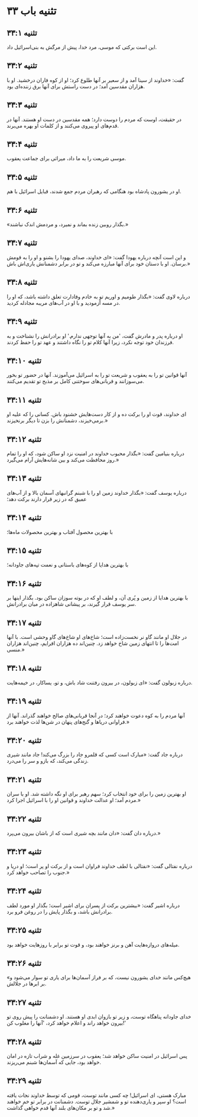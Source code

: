 # تثنیه باب ۳۳

## تثنیه ۳۳:۱
این است برکتی که موسی، مرد خدا، پیش از مرگش به بنی‌اسرائیل داد.

## تثنیه ۳۳:۲
گفت: «خداوند از سینا آمد و از سعیر بر آنها طلوع کرد؛ او از کوه فاران درخشید. او با هزاران مقدسین آمد؛ در دست راستش برای آنها برق زننده‌ای بود.

## تثنیه ۳۳:۳
در حقیقت، اوست که مردم را دوست دارد؛ همه مقدسین در دست او هستند. آنها در قدم‌های او پیروی می‌کنند و از کلمات او بهره می‌برند.

## تثنیه ۳۳:۴
موسی شریعت را به ما داد، میراثی برای جماعت یعقوب.

## تثنیه ۳۳:۵
او در یشورون پادشاه بود هنگامی که رهبران مردم جمع شدند، قبایل اسرائیل با هم.

## تثنیه ۳۳:۶
«بگذار روبین زنده بماند و نمیرد، و مردمش اندک نباشند.»

## تثنیه ۳۳:۷
و این است آنچه درباره یهودا گفت: «ای خداوند، صدای یهودا را بشنو و او را به قومش برسان. او با دستان خود برای آنها مبارزه می‌کند و تو در برابر دشمنانش یاری‌اش باش.»

## تثنیه ۳۳:۸
درباره لاوی گفت: «بگذار طومیم و اوریم تو به خادم وفادارت تعلق داشته باشد، که او را در مسه آزمودید و با او در آب‌های مریبه مجادله کردید.

## تثنیه ۳۳:۹
او درباره پدر و مادرش گفت، 'من به آنها توجهی ندارم.' او برادرانش را نشناخت و به فرزندان خود توجه نکرد، زیرا آنها کلام تو را نگاه داشتند و عهد تو را حفظ کردند.

## تثنیه ۳۳:۱۰
آنها قوانین تو را به یعقوب و شریعت تو را به اسرائیل می‌آموزند. آنها در حضور تو بخور می‌سوزانند و قربانی‌های سوختنی کامل بر مذبح تو تقدیم می‌کنند.

## تثنیه ۳۳:۱۱
ای خداوند، قوت او را برکت ده و از کار دست‌هایش خشنود باش. کسانی را که علیه او برمی‌خیزند، دشمنانش را بزن تا دیگر برنخیزند.»

## تثنیه ۳۳:۱۲
درباره بنیامین گفت: «بگذار محبوب خداوند در امنیت نزد او ساکن شود، که او را تمام روز محافظت می‌کند و بین شانه‌هایش آرام می‌گیرد.»

## تثنیه ۳۳:۱۳
درباره یوسف گفت: «بگذار خداوند زمین او را با شبنم گرانبهای آسمان بالا و از آب‌های عمیق که در زیر قرار دارند برکت دهد؛

## تثنیه ۳۳:۱۴
با بهترین محصول آفتاب و بهترین محصولات ماه‌ها؛

## تثنیه ۳۳:۱۵
با بهترین هدایا از کوه‌های باستانی و نعمت تپه‌های جاودانه؛

## تثنیه ۳۳:۱۶
با بهترین هدایا از زمین و پُری آن، و لطف او که در بوته سوزان ساکن بود. بگذار اینها بر سر یوسف قرار گیرند، بر پیشانی شاهزاده در میان برادرانش.

## تثنیه ۳۳:۱۷
در جلال او مانند گاو نر نخست‌زاده است؛ شاخ‌های او شاخ‌های گاو وحشی است. با آنها امت‌ها را تا انتهای زمین شاخ خواهد زد. چنین‌اند ده هزاران افرایم، چنین‌اند هزاران منسی.»

## تثنیه ۳۳:۱۸
درباره زبولون گفت: «ای زبولون، در بیرون رفتنت شاد باش، و تو، یساکار، در خیمه‌هایت.

## تثنیه ۳۳:۱۹
آنها مردم را به کوه دعوت خواهند کرد؛ در آنجا قربانی‌های صالح خواهند گذراند. آنها از فراوانی دریاها و گنج‌های پنهان در شن‌ها لذت خواهند برد.»

## تثنیه ۳۳:۲۰
درباره جاد گفت: «مبارک است کسی که قلمرو جاد را بزرگ می‌کند! جاد مانند شیری زندگی می‌کند، که بازو و سر را می‌درد.

## تثنیه ۳۳:۲۱
او بهترین زمین را برای خود انتخاب کرد؛ سهم رهبر برای او نگه داشته شد. او با سران مردم آمد؛ او عدالت خداوند و قوانین او را با اسرائیل اجرا کرد.»

## تثنیه ۳۳:۲۲
درباره دان گفت: «دان مانند بچه شیری است که از باشان بیرون می‌پرد.»

## تثنیه ۳۳:۲۳
درباره نفتالی گفت: «نفتالی با لطف خداوند فراوان است و از برکت او پر است؛ او دریا و جنوب را تصاحب خواهد کرد.»

## تثنیه ۳۳:۲۴
درباره اشیر گفت: «بیشترین برکت از پسران برای اشیر است؛ بگذار او مورد لطف برادرانش باشد، و بگذار پایش را در روغن فرو برد.

## تثنیه ۳۳:۲۵
میله‌های دروازه‌هایت آهن و برنز خواهند بود، و قوت تو برابر با روزهایت خواهد بود.

## تثنیه ۳۳:۲۶
«هیچ‌کس مانند خدای یشورون نیست، که بر فراز آسمان‌ها برای یاری تو سوار می‌شود و بر ابرها در جلالش.

## تثنیه ۳۳:۲۷
خدای جاودانه پناهگاه توست، و زیر تو بازوان ابدی او هستند. او دشمنانت را پیش روی تو بیرون خواهد راند و اعلام خواهد کرد، 'آنها را مغلوب کن!'

## تثنیه ۳۳:۲۸
پس اسرائیل در امنیت ساکن خواهد شد؛ یعقوب در سرزمین غله و شراب تازه در امان خواهد بود، جایی که آسمان‌ها شبنم می‌ریزند.

## تثنیه ۳۳:۲۹
مبارک هستی، ای اسرائیل! چه کسی مانند توست، قومی که توسط خداوند نجات یافته است؟ او سپر و یاری‌دهنده تو و شمشیر جلال توست. دشمنانت در برابر تو خم خواهند شد و تو بر مکان‌های بلند آنها قدم خواهی گذاشت.»
